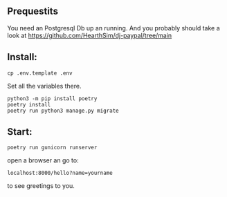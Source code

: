 ## Prequestits
You need an Postgresql Db up an running.
And you probably should take a look at https://github.com/HearthSim/dj-paypal/tree/main

## Install:
```
cp .env.template .env
```
Set all the variables there.
```
python3 -m pip install poetry
poetry install
poetry run python3 manage.py migrate
```

## Start:
```
poetry run gunicorn runserver
```
open a browser an go to:
```
localhost:8000/hello?name=yourname
```

to see greetings to you.
